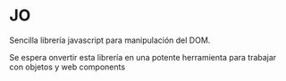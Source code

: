JO
==

Sencilla librería javascript para manipulación del DOM.

Se espera onvertir esta librería en una potente herramienta para trabajar con objetos y web components
